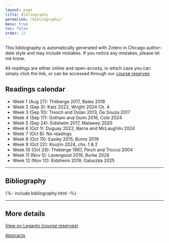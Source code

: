 ```yaml
---
layout: page
title: Bibliography
permalink: /bibliography/
menu: true
toc: false
order: 12
---
```


This bibliography is automatically generated with Zotero in Chicago author-date style and may include mistakes. If you notice any mistakes, please let me know.

All readings are either online and open-access, in which case you can simply click the link, or can be accessed through our [course reserves](https://wrlc-gm.alma.exlibrisgroup.com/leganto/public/01WRLC_GML/lists/25526307520004105?auth=CAS).

## Readings calendar

-   Week 1 (Aug 27): Théberge 2017, Bates 2018
-   Week 2 (Sep 3): Katz 2022, Wright 2024 Ch. 4
-   Week 3 (Sep 10): Tresch and Dolan 2013, De Souza 2017
-   Week 4 (Sep 17): Gotham and Gunn 2016, Cole 2024
-   Week 5 (Sep 24): Eidsheim 2017, Malawey 2020
-   Week 6 (Oct 1): Duguay 2022, Barna and McLaughlin 2024
-   Week 7 (Oct 8): No readings
-   Week 8 (Oct 15): Easley 2015, Burns 2019
-   Week 9 (Oct 22): Koozin 2024, chs. 1 & 2
-   Week 10 (Oct 29): Théberge 1997, Pinch and Trocco 2004
-   Week 11 (Nov 5): Lavengood 2019, Burke 2024
-   Week 12 (Nov 12): Eidsheim 2019, Galuszka 2025

---

## Bibliography

<div>{%- include bibliography.html -%}</div>

---

## More details

[View on Leganto (course reserves)](https://wrlc-gm.alma.exlibrisgroup.com/leganto/public/01WRLC_GML/lists/25526307520004105?auth=CAS)

[Abstracts](/ZoteroReport.html)
